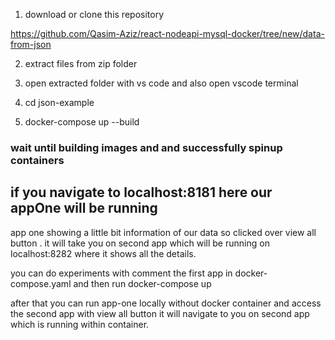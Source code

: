 1. download or clone this repository 

https://github.com/Qasim-Aziz/react-nodeapi-mysql-docker/tree/new/data-from-json

2. extract files from zip folder 

3. open extracted folder with vs code and also open vscode terminal

4. cd json-example

5. docker-compose up --build

### wait until building images and and successfully spinup containers

## if you navigate to localhost:8181 here our appOne will be running

app one showing a little bit information of our data so clicked over view all button . it will take you on second app which will be running on localhost:8282 where it shows all the details.

you can do experiments with  comment the first app in docker-compose.yaml and then run docker-compose up

after that you can run app-one locally without docker container and access the second app with view all button it will navigate to you on second app which is running within container. 